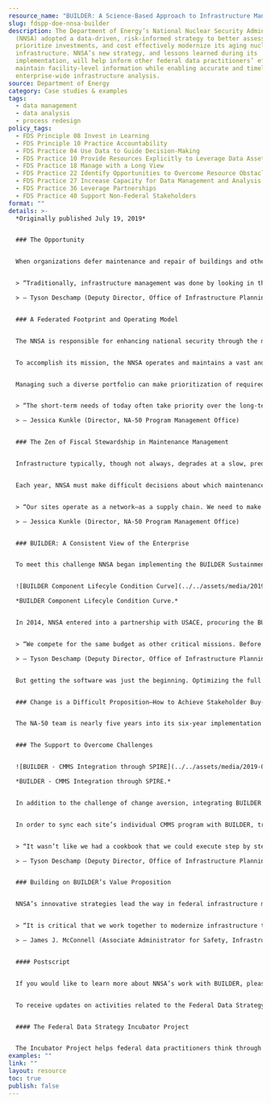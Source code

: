 ```yaml
---
resource_name: "BUILDER: A Science-Based Approach to Infrastructure Management"
slug: fdspp-doe-nnsa-builder
description: The Department of Energy’s National Nuclear Security Administration
  (NNSA) adopted a data-driven, risk-informed strategy to better assess risks,
  prioritize investments, and cost effectively modernize its aging nuclear
  infrastructure. NNSA’s new strategy, and lessons learned during its
  implementation, will help inform other federal data practitioners’ efforts to
  maintain facility-level information while enabling accurate and timely
  enterprise-wide infrastructure analysis.
source: Department of Energy
category: Case studies & examples
tags:
  - data management
  - data analysis
  - process redesign
policy_tags:
  - FDS Principle 08 Invest in Learning
  - FDS Principle 10 Practice Accountability
  - FDS Practice 04 Use Data to Guide Decision-Making
  - FDS Practice 10 Provide Resources Explicitly to Leverage Data Assets
  - FDS Practice 18 Manage with a Long View
  - FDS Practice 22 Identify Opportunities to Overcome Resource Obstacles
  - FDS Practice 27 Increase Capacity for Data Management and Analysis
  - FDS Practice 36 Leverage Partnerships
  - FDS Practice 40 Support Non-Federal Stakeholders
format: ""
details: >-
  *Originally published July 19, 2019*


  ### The Opportunity


  When organizations defer maintenance and repair of buildings and other infrastructure they usually incur additional costs and risks. To help address this issue, the Department of Energy’s National Nuclear Security Administration (NNSA) adopted a data-driven, risk-informed strategy to better assess risks, prioritize investments, and cost effectively modernize its aging nuclear infrastructure. NNSA’s new strategy, and lessons learned during its implementation, will help inform other federal data practitioners’ efforts to maintain facility-level information while enabling accurate and timely enterprise-wide infrastructure analysis.


  > “Traditionally, infrastructure management was done by looking in the rearview mirror. With our new strategy, we are turning that around, to look out the front windshield. We see obstacles coming our way and proactively adjust to meet and overcome them.”\

  > — Tyson Deschamp (Deputy Director, Office of Infrastructure Planning & Analysis)


  ### A Federated Footprint and Operating Model


  The NNSA is responsible for enhancing national security through the military application of nuclear science. Its roughly 44,000 federal and contractor employees maintain the safety, security, and effectiveness of the U.S. nuclear weapons stockpile, work to reduce and prevent nuclear weapons proliferation, play a pivotal role in countering and responding to nuclear terrorism, and continue to provide safe, militarily-effective nuclear propulsion reactors to the U.S. navy.


  To accomplish its mission, the NNSA operates and maintains a vast and complex portfolio of cutting-edge research and development laboratories, manufacturing and production facilities, and mission-enabling infrastructure located across eight primary sites. NNSA’s Office of Safety, Infrastructure, and Operations (NA-50) is responsible for ensuring that this portfolio of land, roads, utilities, and facilities is able to safely and effectively conduct its mission as one of America’s premier assets for science, technology, innovation, and national security. Each of these sites is managed and operated by contractors who receive funding from the NNSA to maintain and operate equipment and buildings.


  Managing such a diverse portfolio can make prioritization of required maintenance a difficult task. Traditionally, each contractor uses unique computerized maintenance management systems customized to their site-specific needs. This method, while acceptable and successful at the site-level, makes it nearly impossible to credibly aggregate the total output into an NNSA-wide analysis of infrastructure maintenance needs in both the near- and long-term.


  > “The short-term needs of today often take priority over the long-term needs of the future. This is a large challenge we face with infrastructure.”\

  > — Jessica Kunkle (Director, NA-50 Program Management Office)


  ### The Zen of Fiscal Stewardship in Maintenance Management


  Infrastructure typically, though not always, degrades at a slow, predictable rate. Maintenance management, then, is all about managing risk. While choosing not to refurbish your roof regularly may save money in the short-term, each year of deferring maintenance increases the risk of a total roof failure. It is cheaper to do some maintenance along the way to extend the roof’s useful life, rather than replace the entire roof.


  Each year, NNSA must make difficult decisions about which maintenance and repair investments should be executed and which can be safely deferred. These daily trade-offs that ultimately result in deferring certain maintenance activities were made at the site level and allowed each site to maximize risk buy-down. However, this compartmentalized process did not allow NNSA to optimize risk buy-down across the enterprise. Inevitably, questions arose that were difficult to answer at the enterprise level, such as, “How much enterprise risk would we be accepting in hypothetical scenario ‘X’?” Given the inconsistent systems used across the enterprise, NNSA could only estimate the enterprise risk under a specific funding scenario. With its aging infrastructure, NNSA knew it needed to implement a new approach to analyzing and prioritizing these investments.


  > “Our sites operate as a network—as a supply chain. We need to make sure we evaluate the system as a whole, not just each site individually.” \

  > — Jessica Kunkle (Director, NA-50 Program Management Office)


  ### BUILDER: A Consistent View of the Enterprise


  To meet this challenge NNSA began implementing the BUILDER Sustainment Management System, integrating each site’s existing processes into a standardized, enterprise-wide system. BUILDER is a software program that helps NNSA proactively respond to emerging infrastructure needs by recommending building component repairs and replacements at the most opportune time, thus ensuring the greatest return on investment and maximizing risk buy-down given limited resources. BUILDER provides the NNSA with a single, rules-based approach to assess infrastructure and inform renewal decisions based on current and predicted system conditions, functionality, mission priorities, and acceptable risk tolerance levels. Developed by the U.S. Army Corps of Engineers (USACE), BUILDER has been recognized by the National Academies of Science as a best‐in‐class practice for infrastructure management.


  ![BUILDER Component Lifecyle Condition Curve](../../assets/media/2019-07-21-image001.png "BUILDER Component Lifecyle Condition Curve")\

  *BUILDER Component Lifecyle Condition Curve.*


  In 2014, NNSA entered into a partnership with USACE, procuring the BUILDER software and Enterprise implementation support services. This program laid the foundation for the NNSA to accurately, repeatedly, and quickly provide enterprise-wide maintenance and repair forecasts, now and into the future, under any number of scenarios.


  > “We compete for the same budget as other critical missions. Before we invested in BUILDER, we could tell executive leadership that cutting our budget will increase risk, but we couldn’t know specifics. Now, we can model investment scenarios to effectively and precisely quantify the risks and impacts.”\

  > — Tyson Deschamp (Deputy Director, Office of Infrastructure Planning & Analysis)


  But getting the software was just the beginning. Optimizing the full capabilities of BUILDER required careful coordination with USACE, NNSA sites, and third-party contractors and a significant culture change within NNSA.


  ### Change is a Difficult Proposition—How to Achieve Stakeholder Buy-In


  The NA-50 team is nearly five years into its six-year implementation plan. While progress has not always been easy, the most difficult hurdles are in the past. The greatest initial challenge was gaining stakeholder buy-in from sites that struggled to recognize the value in shifting historical, site-efficient processes to support a broader, enterprise-wide way of doing business. This shift exposed opportunities for improvement in many of the existing site infrastructure management processes and, in some instances, meant establishing processes that did not exist. Understanding the challenges and the varying “starting points” for each of the sites, NA-50 launched a comprehensive implementation program which included forming a cross-functional team with representatives from each site, USACE, NNSA leadership, and various support contractors to create a shared framework accommodating each site’s unique needs. NA-50 also conducted training and empowered sites to host rotating BUILDER team meetings, which fostered a collaborative working relationship. As early adopters began reaping the benefits of more accurate, consistent, and reliable infrastructure data, reluctance gave way. The sites have also benefitted from increased appropriations for maintenance and from new Congressional authorities that resulted from NNSA’s new approach.


  ### The Support to Overcome Challenges


  ![BUILDER - CMMS Integration through SPIRE](../../assets/media/2019-07-21-image002.png "BUILDER - CMMS Integration through SPIRE")\

  *BUILDER - CMMS Integration through SPIRE.*


  In addition to the challenge of change aversion, integrating BUILDER required navigating several procedural hurdles. For example, while BUILDER captures infrastructure data at the component level, it is primarily a strategic forecasting tool and was not developed to track daily maintenance activities. Therefore, sites use their own unique Computerized Maintenance Management Systems (CMMS) to bridge this gap and manage day-to-day, tactical work actions. These CMMS programs, which help the sites maintain effective operations through features like preventive maintenance scheduling and work order management, receive valuable information that supports BUILDER, but the CMMS data gathering and management practices vary across NNSA.


  In order to sync each site’s individual CMMS program with BUILDER, translation software, like DIGON System’s Spire, had to be developed to ensure data was kept up-to-date and accurate. NA-50’s BUILDER team partnered with private companies to overcome such challenges. Software integration significantly reduced data input time and increased data integrity by simultaneously pushing data updates from one system to another, eliminating the need to duplicate changes in both systems.


  > “It wasn’t like we had a cookbook that we could execute step by step from another agency—we were blazing a new trail as we went—the system integrations, new software extensions, and complex configurations, none of that was foreseen on day one.”\

  > — Tyson Deschamp (Deputy Director, Office of Infrastructure Planning & Analysis)


  ### Building on BUILDER’s Value Proposition


  NNSA’s innovative strategies lead the way in federal infrastructure management, and NA-50 welcomes collaborative knowledge-sharing sessions with other agencies to devise new ways to effectively arrest the decline of the nation’s aging, nuclear infrastructure. For those eager to implement their own enterprise-focused program, NA-50 recommends: establishing a clear vision for the use of the program; engaging all stakeholders early in the process from the field to the Hill; empowering field personnel to generate solutions; conducting regular training; hosting frequent team meetings/workshops; hiring experienced software support agents; maintaining an agile framework flexible to changing work requirements and mission needs; implementing stringent data standards and validation procedures; and ensuring transparent communications about the challenges faced with implementation and throughout the process.


  > “It is critical that we work together to modernize infrastructure to safely meet twenty-first century challenges. Together, we will reverse the decline of our infrastructure and provide a secure future for science, technology, and innovation in the service of national security.\

  > — James J. McConnell (Associate Administrator for Safety, Infrastructure, and Operations)


  #### Postscript


  If you would like to learn more about NNSA’s work with BUILDER, please contact [Kathryn.Hewitt@nnsa.doe.gov](mailto:Kathryn.Hewitt@nnsa.doe.gov). For media inquiries, please contact [NNSAnews@nnsa.doe.gov](mailto:NNSAnews@nnsa.doe.gov).


  To receive updates on activities related to the Federal Data Strategy, please [sign up for the newsletter](https://public.govdelivery.com/accounts/USGSA/subscribers/new?topic_id=USGSA_756).


  #### The Federal Data Strategy Incubator Project


  The Incubator Project helps federal data practitioners think through how to improve government services, enabling the public to get the most out of federal data. This Proof Point and others will highlight the many successes and challenges data innovators face every day, revealing valuable lessons learned to share with data practitioners throughout government.
examples: ""
link: ""
layout: resource
toc: true
publish: false
---
```

